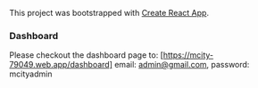 This project was bootstrapped with [Create React App](https://github.com/facebook/create-react-app).

### Dashboard
Please checkout the dashboard page to: [https://mcity-79049.web.app/dashboard]
email: admin@gmail.com, password: mcityadmin